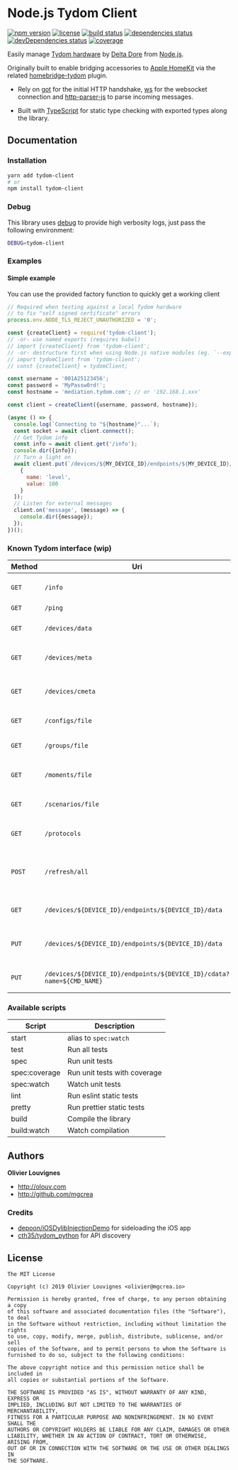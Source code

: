 # Node.js Tydom Client

[![npm version](https://img.shields.io/npm/v/tydom-client.svg)](https://github.com/mgcrea/node-tydom-client/releases)
[![license](https://img.shields.io/github/license/mgcrea/node-tydom-client.svg?style=flat)](https://tldrlegal.com/license/mit-license)
[![build status](https://travis-ci.com/mgcrea/node-tydom-client.svg?branch=master)](https://travis-ci.com/mgcrea/node-tydom-client)
[![dependencies status](https://david-dm.org/mgcrea/node-tydom-client/status.svg)](https://david-dm.org/mgcrea/node-tydom-client)
[![devDependencies status](https://david-dm.org/mgcrea/node-tydom-client/dev-status.svg)](https://david-dm.org/mgcrea/node-tydom-client?type=dev)
[![coverage](https://codecov.io/gh/mgcrea/node-tydom-client/branch/master/graph/badge.svg)](https://codecov.io/gh/mgcrea/node-tydom-client)

Easily manage [Tydom hardware](https://www.deltadore.fr/domotique/pilotage-maison-connectee/box-domotique/tydom-2-0-ref-6414118) by [Delta Dore](https://www.deltadore.fr/) from [Node.js](https://nodejs.org/en/).

Originally built to enable bridging accessories to [Apple HomeKit](https://www.apple.com/ios/home/) via the related [homebridge-tydom](https://github.com/mgcrea/homebridge-tydom) plugin.

- Rely on [got](https://github.com/sindresorhus/got) for the initial HTTP handshake, [ws](https://github.com/websockets/ws) for the websocket connection and [http-parser-js](https://github.com/creationix/http-parser-js) to parse incoming messages.

- Built with [TypeScript](https://www.typescriptlang.org/) for static type checking with exported types along the library.

## Documentation

### Installation

```bash
yarn add tydom-client
# or
npm install tydom-client
```

### Debug

This library uses [debug](https://www.npmjs.com/package/debug) to provide high verbosity logs, just pass the following environment:

```bash
DEBUG=tydom-client
```

### Examples

#### Simple example

You can use the provided factory function to quickly get a working client

```js
// Required when testing against a local Tydom hardware
// to fix "self signed certificate" errors
process.env.NODE_TLS_REJECT_UNAUTHORIZED = '0';

const {createClient} = require('tydom-client');
// -or- use named exports (requires babel)
// import {createClient} from 'tydom-client';
// -or- destructure first when using Node.js native modules (eg. `--experimental-modules`)
// import tydomClient from 'tydom-client';
// const {createClient} = tydomClient;

const username = '001A25123456';
const password = 'MyPassw0rd!';
const hostname = 'mediation.tydom.com'; // or '192.168.1.xxx'

const client = createClient({username, password, hostname});

(async () => {
  console.log(`Connecting to "${hostname}"...`);
  const socket = await client.connect();
  // Get Tydom info
  const info = await client.get('/info');
  console.dir({info});
  // Turn a light on
  await client.put(`/devices/${MY_DEVICE_ID}/endpoints/${MY_DEVICE_ID}/data`, [
    {
      name: 'level',
      value: 100
    }
  ]);
  // Listen for external messages
  client.on('message', (message) => {
    console.dir({message});
  });
})();
```

### Known Tydom interface (wip)

| **Method** | **Uri**                                                               | **Description**                  |
| ---------- | --------------------------------------------------------------------- | -------------------------------- |
| `GET`      | `/info`                                                               | get generic tydom information    |
| `GET`      | `/ping`                                                               | ping tydom                       |
| `GET`      | `/devices/data`                                                       | Get tydom devices data/state     |
| `GET`      | `/devices/meta`                                                       | Get tydom devices meta           |
| `GET`      | `/devices/cmeta`                                                      | Get tydom devices command meta   |
| `GET`      | `/configs/file`                                                       | Get tydom user config            |
| `GET`      | `/groups/file`                                                        | Get tydom groups config          |
| `GET`      | `/moments/file`                                                       | Get tydom moments config         |
| `GET`      | `/scenarios/file`                                                     | Get tydom scenarios config       |
| `GET`      | `/protocols`                                                          | List available protocols         |
| `POST`     | `/refresh/all`                                                        | Force refresh tydom devices data |
| `GET`      | `/devices/${DEVICE_ID}/endpoints/${DEVICE_ID}/data`                   | GET tydom device data/state      |
| `PUT`      | `/devices/${DEVICE_ID}/endpoints/${DEVICE_ID}/data`                   | Update tydom device data/state   |
| `PUT`      | `/devices/${DEVICE_ID}/endpoints/${DEVICE_ID}/cdata?name=${CMD_NAME}` | Run tydom device command         |

### Available scripts

| **Script**    | **Description**              |
| ------------- | ---------------------------- |
| start         | alias to `spec:watch`        |
| test          | Run all tests                |
| spec          | Run unit tests               |
| spec:coverage | Run unit tests with coverage |
| spec:watch    | Watch unit tests             |
| lint          | Run eslint static tests      |
| pretty        | Run prettier static tests    |
| build         | Compile the library          |
| build:watch   | Watch compilation            |

## Authors

**Olivier Louvignes**

- http://olouv.com
- http://github.com/mgcrea

### Credits

- [depoon/iOSDylibInjectionDemo](https://github.com/depoon/iOSDylibInjectionDemo) for sideloading the iOS app
- [cth35/tydom_python](https://github.com/cth35/tydom_python) for API discovery

## License

```
The MIT License

Copyright (c) 2019 Olivier Louvignes <olivier@mgcrea.io>

Permission is hereby granted, free of charge, to any person obtaining a copy
of this software and associated documentation files (the "Software"), to deal
in the Software without restriction, including without limitation the rights
to use, copy, modify, merge, publish, distribute, sublicense, and/or sell
copies of the Software, and to permit persons to whom the Software is
furnished to do so, subject to the following conditions:

The above copyright notice and this permission notice shall be included in
all copies or substantial portions of the Software.

THE SOFTWARE IS PROVIDED "AS IS", WITHOUT WARRANTY OF ANY KIND, EXPRESS OR
IMPLIED, INCLUDING BUT NOT LIMITED TO THE WARRANTIES OF MERCHANTABILITY,
FITNESS FOR A PARTICULAR PURPOSE AND NONINFRINGEMENT. IN NO EVENT SHALL THE
AUTHORS OR COPYRIGHT HOLDERS BE LIABLE FOR ANY CLAIM, DAMAGES OR OTHER
LIABILITY, WHETHER IN AN ACTION OF CONTRACT, TORT OR OTHERWISE, ARISING FROM,
OUT OF OR IN CONNECTION WITH THE SOFTWARE OR THE USE OR OTHER DEALINGS IN
THE SOFTWARE.
```

